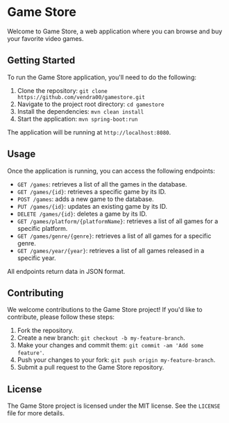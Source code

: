 # Game Store

Welcome to Game Store, a web application where you can browse and buy your favorite video games.

## Getting Started

To run the Game Store application, you'll need to do the following:

1. Clone the repository: `git clone https://github.com/vendra00/gamestore.git`
2. Navigate to the project root directory: `cd gamestore`
3. Install the dependencies: `mvn clean install`
4. Start the application: `mvn spring-boot:run`

The application will be running at `http://localhost:8080`.

## Usage

Once the application is running, you can access the following endpoints:

- `GET /games`: retrieves a list of all the games in the database.
- `GET /games/{id}`: retrieves a specific game by its ID.
- `POST /games`: adds a new game to the database.
- `PUT /games/{id}`: updates an existing game by its ID.
- `DELETE /games/{id}`: deletes a game by its ID.
- `GET /games/platform/{platformName}`: retrieves a list of all games for a specific platform.
- `GET /games/genre/{genre}`: retrieves a list of all games for a specific genre.
- `GET /games/year/{year}`: retrieves a list of all games released in a specific year.

All endpoints return data in JSON format.

## Contributing

We welcome contributions to the Game Store project! If you'd like to contribute, please follow these steps:

1. Fork the repository.
2. Create a new branch: `git checkout -b my-feature-branch`.
3. Make your changes and commit them: `git commit -am 'Add some feature'`.
4. Push your changes to your fork: `git push origin my-feature-branch`.
5. Submit a pull request to the Game Store repository.

## License

The Game Store project is licensed under the MIT license. See the `LICENSE` file for more details.
